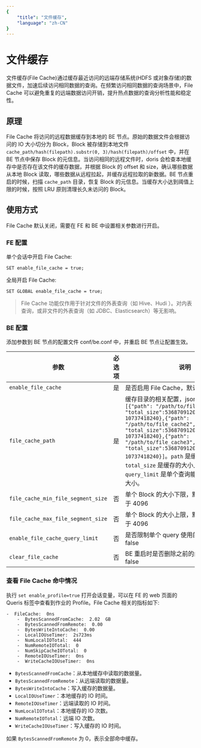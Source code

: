 ```yaml
---
{
    "title": "文件缓存",
    "language": "zh-CN"
}
---
```


<!-- 
Licensed to the Apache Software Foundation (ASF) under one
or more contributor license agreements.  See the NOTICE file
distributed with this work for additional information
regarding copyright ownership.  The ASF licenses this file
to you under the Apache License, Version 2.0 (the
"License"); you may not use this file except in compliance
with the License.  You may obtain a copy of the License at

  http://www.apache.org/licenses/LICENSE-2.0

Unless required by applicable law or agreed to in writing,
software distributed under the License is distributed on an
"AS IS" BASIS, WITHOUT WARRANTIES OR CONDITIONS OF ANY
KIND, either express or implied.  See the License for the
specific language governing permissions and limitations
under the License.
-->


# 文件缓存

文件缓存(File Cache)通过缓存最近访问的远端存储系统(HDFS 或对象存储)的数据文件，加速后续访问相同数据的查询。在频繁访问相同数据的查询场景中，File Cache 可以避免重复的远端数据访问开销，提升热点数据的查询分析性能和稳定性。

## 原理

File Cache 将访问的远程数据缓存到本地的 BE 节点。原始的数据文件会根据访问的 IO 大小切分为 Block，Block 被存储到本地文件 `cache_path/hash(filepath).substr(0, 3)/hash(filepath)/offset` 中，并在 BE 节点中保存 Block 的元信息。当访问相同的远程文件时，doris 会检查本地缓存中是否存在该文件的缓存数据，并根据 Block 的 offset 和 size，确认哪些数据从本地 Block 读取，哪些数据从远程拉起，并缓存远程拉取的新数据。BE 节点重启的时候，扫描 `cache_path` 目录，恢复 Block 的元信息。当缓存大小达到阈值上限的时候，按照 LRU 原则清理长久未访问的 Block。

## 使用方式

File Cache 默认关闭，需要在 FE 和 BE 中设置相关参数进行开启。

### FE 配置

单个会话中开启 File Cache:

```
SET enable_file_cache = true;
```

全局开启 File Cache:

```
SET GLOBAL enable_file_cache = true;
```

> File Cache 功能仅作用于针对文件的外表查询（如 Hive、Hudi ）。对内表查询，或非文件的外表查询（如 JDBC、Elasticsearch）等无影响。

### BE 配置

添加参数到 BE 节点的配置文件 conf/be.conf 中，并重启 BE 节点让配置生效。

|  参数   | 必选项 | 说明  |
|  ---  | ---  | --- |
| `enable_file_cache`  | 是 | 是否启用 File Cache，默认 false |
| `file_cache_path` | 是 | 缓存目录的相关配置，json格式，例子: `[{"path": "/path/to/file_cache1", "total_size":53687091200,"query_limit": 10737418240},{"path": "/path/to/file_cache2", "total_size":53687091200,"query_limit": 10737418240},{"path": "/path/to/file_cache3", "total_size":53687091200,"query_limit": 10737418240}]`。`path` 是缓存的保存路径，`total_size` 是缓存的大小上限，`query_limit` 是单个查询能够使用的最大缓存大小。 |
| `file_cache_min_file_segment_size` | 否 | 单个 Block 的大小下限，默认 1MB，需要大于 4096 |
| `file_cache_max_file_segment_size` | 否 | 单个 Block 的大小上限，默认 4MB，需要大于 4096 |
| `enable_file_cache_query_limit` | 否 | 是否限制单个 query 使用的缓存大小，默认 false |
| `clear_file_cache` | 否 | BE 重启时是否删除之前的缓存数据，默认 false |

### 查看 File Cache 命中情况

执行 `set enable_profile=true` 打开会话变量，可以在 FE 的 web 页面的 Queris 标签中查看到作业的 Profile。File Cache 相关的指标如下:

```
-  FileCache:  0ns
    -  BytesScannedFromCache:  2.02  GB
    -  BytesScannedFromRemote:  0.00  
    -  BytesWriteIntoCache:  0.00  
    -  LocalIOUseTimer:  2s723ms
    -  NumLocalIOTotal:  444
    -  NumRemoteIOTotal:  0
    -  NumSkipCacheIOTotal:  0
    -  RemoteIOUseTimer:  0ns
    -  WriteCacheIOUseTimer:  0ns
```

- `BytesScannedFromCache`：从本地缓存中读取的数据量。
- `BytesScannedFromRemote`：从远端读取的数据量。
- `BytesWriteIntoCache`：写入缓存的数据量。
- `LocalIOUseTimer`：本地缓存的 IO 时间。
- `RemoteIOUseTimer`：远端读取的 IO 时间。
- `NumLocalIOTotal`：本地缓存的 IO 次数。
- `NumRemoteIOTotal`：远端 IO 次数。
- `WriteCacheIOUseTimer`：写入缓存的 IO 时间。

如果 `BytesScannedFromRemote` 为 0，表示全部命中缓存。

